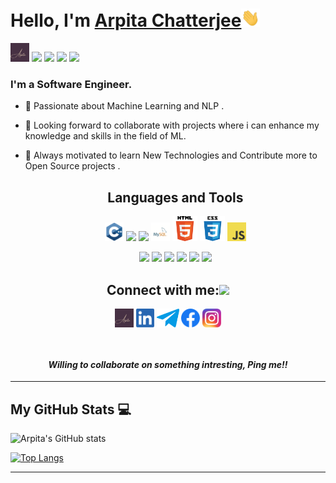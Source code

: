 # Hello, I'm [Arpita Chatterjee](https://my-portfolio-arpitachatterjee.vercel.app/)<img src="https://raw.githubusercontent.com/ABSphreak/ABSphreak/master/gifs/Hi.gif" width="30px">
<!--img align=center alt="Hello!!" height=250px width=250px src="./SocialLogo/gif.gif"-->
[<img alt="Arpita" height="30" src="./SocialLogo/Arpita Chatterjee.png" />][website]
[<img height="30" src="https://img.shields.io/badge/LinkedIn-0077B5?style=for-the-badge&logo=linkedin&logoColor=white" />][linkedin]
[<img height="30" src = "https://img.shields.io/badge/Stack_Overflow-FE7A16?style=for-the-badge&logo=stack-overflow&logoColor=white">][stackoverflow] 
[<img height="30" src="https://img.shields.io/badge/Quora-%23B92B27.svg?&style=for-the-badge&logo=Quora&logoColor=white">][quora]
[<img height="30" src="https://img.shields.io/badge/Kaggle-20BEFF?style=for-the-badge&logo=Kaggle&logoColor=white" />][kaggle]


### I'm a Software Engineer. 

- 🌱 Passionate about Machine Learning and NLP .
- 👯 Looking forward to collaborate with projects where i can enhance my knowledge and skills in the field of ML. 
- 🥅 Always motivated to learn New Technologies and Contribute more to Open Source projects .


 




  <div align="center">
  <h2><b>Languages and Tools</b></h2>
  <code><img height="30" src="https://raw.githubusercontent.com/github/explore/80688e429a7d4ef2fca1e82350fe8e3517d3494d/topics/cpp/cpp.png"></code> 
  <code><img height="35" src="https://raw.githubusercontent.com/jmnote/z-icons/master/svg/c.svg"></code> 
  <code><img height="35" src="https://raw.githubusercontent.com/jmnote/z-icons/master/svg/python.svg"></code>
  <code><img height="30" src="https://raw.githubusercontent.com/github/explore/80688e429a7d4ef2fca1e82350fe8e3517d3494d/topics/mysql/mysql.png"></code>
  <code><img height="40" src="https://raw.githubusercontent.com/github/explore/80688e429a7d4ef2fca1e82350fe8e3517d3494d/topics/html/html.png"></code>
  <code><img height="40" src="https://raw.githubusercontent.com/github/explore/80688e429a7d4ef2fca1e82350fe8e3517d3494d/topics/css/css.png"></code> 
  <code><img height="30" src="https://raw.githubusercontent.com/github/explore/80688e429a7d4ef2fca1e82350fe8e3517d3494d/topics/javascript/javascript.png"></code> 

  
   
  <code><img height="30" src="https://img.shields.io/badge/Numpy-777BB4?style=for-the-badge&logo=numpy&logoColor=white"></code>
  <code><img height="30" src="https://img.shields.io/badge/Pandas-2C2D72?style=for-the-badge&logo=pandas&logoColor=white"></code>
  <code><img height="30" src="https://img.shields.io/badge/TensorFlow-FF6F00?style=for-the-badge&logo=tensorflow&logoColor=white"></code> 
  <code><img height="30" src="https://img.shields.io/badge/scikit_learn-F7931E?style=for-the-badge&logo=scikit-learn&logoColor=white"></code>
  <code><img height="30" src="https://img.shields.io/badge/OpenCV-27338e?style=for-the-badge&logo=OpenCV&logoColor=white"></code>
  <code><img height="30" src="https://img.shields.io/badge/Keras-D00000?style=for-the-badge&logo=Keras&logoColor=white"></code>
  
  </div>
 
  
 <div align="center">
 <h2><b>Connect with me:</b><img src="https://media.giphy.com/media/LnQjpWaON8nhr21vNW/giphy.gif" height="40"></h2>
    

[<img align="center" alt="Arpita" height="30px" src="./SocialLogo/Arpita Chatterjee.png" />][website]
[<img align="center" alt="Arpita | LinkedIn" height="30px" src="./SocialLogo/LinkedIn.png" />][linkedin]
[<img align="center" alt="Arpita | Telegram" height="30px" src="./SocialLogo/Telegram.png" />][telegram]
[<img align="center" alt="Arpita | Facebook" height="30px" src="./SocialLogo/Facebook.png" />][facebook]
[<img align="center" alt="Arpita | Instagram" height="30px" src="./SocialLogo/Instagram.png" />][instagram]
</div>
<br/>

<h4 align=center>
<em>Willing to collaborate on something intresting, Ping me!!</em>
</h4>

---


## My GitHub Stats 💻

![Arpita's GitHub stats](https://github-readme-stats.vercel.app/api?username=ArpitaChatterjee&hide=issues,contribs&show_icons=true&theme=outrun)

[![Top Langs](https://github-readme-stats.vercel.app/api/top-langs/?username=ArpitaChatterjee&layout=compact&theme=flag-india)](https://github.com/ArpitaChatterjee/github-readme-stats)


---


[website]: https://my-portfolio.arpitachatterjee.vercel.app/
[linkedin]: https://www.linkedin.com/in/arpitachatterjee25/. 
[mail]: mailto:arpitachatterjee2510@gmail.com. 
[quora]: https://www.quora.com/profile/ArpitaChatterjee
[telegram]: https://telegram.me/arpitachatterjee25.
[facebook]: https://www.facebook.com/Chatterjee__
[instagram]: https://www.instagram.com/_arpita.chatterjee_/
[kaggle]: https://www.kaggle.com/arpitachatterjee25
[stackoverflow]: https://stackoverflow.com/users/preferences/17364101 
<!--**ArpitaChatterjee/ArpitaChatterjee** is a ✨ _special_ ✨ repository because its `README.md` (this file) appears on your GitHub profile.

Here are some ideas to get you started:

- 🔭 I’m currently working on Machine Learning
- 🌱 I’m currently learning  Deep Learning
- 👯 I’m looking to collaborate on 
- 🤔 I’m looking for help with ...
- 💬 Ask me about ...
- 📫 How to reach me: arpitachatterjee2510@gmail.com
- 😄 Pronouns: ...
- ⚡ Fun fact: ...
-->
